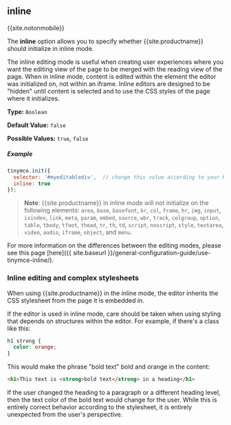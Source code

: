 
## inline

{{site.notonmobile}}

The **inline** option allows you to specify whether {{site.productname}} should initialize in inline mode.

The inline editing mode is useful when creating user experiences where you want the editing view of the page to be merged with the reading view of the page. When in inline mode, content is edited within the element the editor was initialized on, not within an iframe. Inline editors are designed to be "hidden" until content is selected and to use the CSS styles of the page where it initializes.

**Type:** `Boolean`

**Default Value:** `false`

**Possible Values:** `true`, `false`

##### Example

```js
tinymce.init({
  selector: '#myeditablediv',  // change this value according to your HTML
  inline: true
});
```

> **Note**: {{site.productname}} in inline mode will not initialize on the following elements: `area`, `base`, `basefont`, `br`, `col`, `frame`, `hr`, `img`, `input`, `isindex`, `link`, `meta`, `param`, `embed`, `source`, `wbr`, `track`, `colgroup`, `option`, `table`, `tbody`, `tfoot`, `thead`, `tr`, `th`, `td`, `script`, `noscript`, `style`, `textarea`, `video`, `audio`, `iframe`, `object`, and `menu`.

For more information on the differences between the editing modes, please see this page [here]({{ site.baseurl }}/general-configuration-guide/use-tinymce-inline/).


### Inline editing and complex stylesheets

When using {{site.productname}} in the inline mode, the editor inherits the CSS stylesheet from the page it is embedded in.

If the editor is used in inline mode, care should be taken when using styling that depends on structures within the editor. For example, if there's a class like this:

```css
h1 strong {
  color: orange;
}
```

This would make the phrase "bold text" bold and orange in the content:

```html
<h1>This text is <strong>bold text</strong> in a heading</h1>
```

If the user changed the heading to a paragraph or a different heading level, then the text color of the bold text would change for the user. While this is entirely correct behavior according to the stylesheet, it is entirely unexpected from the user's perspective.
